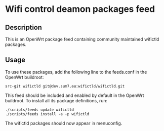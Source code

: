 # Wifi control deamon packages feed

## Description

This is an OpenWrt package feed containing community 
maintained wifictld packages.

## Usage

To use these packages, add the following line to the 
feeds.conf
in the OpenWrt buildroot:

```
src-git wifictld git@dev.sum7.eu:wifictld/wifictld.git
```

This feed should be included and enabled by default in the 
OpenWrt buildroot. To install all its package definitions, 
run:

```
./scripts/feeds update wifictld
./scripts/feeds install -a -p wifictld
```

The wifictld packages should now appear in menuconfig.

